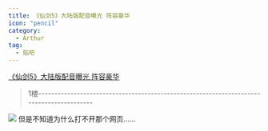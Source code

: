 ```yaml
---
title: 《仙剑5》大陆版配音曝光 阵容豪华
icon: "pencil"
category:
  - Arthur
tag:
  - 贴吧
---
```


[《仙剑5》大陆版配音曝光 阵容豪华](https://tieba.baidu.com/p/1124189015?pid=12932264419&cid=0#12932264419)


>1楼-----------------------------------------------------------------------------------------

![](https://imgsa.baidu.com/forum/w%3D580/sign=d7eda8b162d9f2d3201124e799ec8a53/e6fe8c35e5dde7113cf6d4a6a7efce1b9c1661d2.jpg)
但是不知道为什么打不开那个网页……
